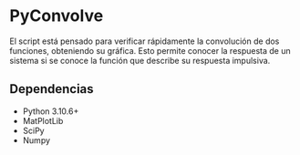 # PyConvolve
El script está pensado para verificar rápidamente la convolución de dos funciones, obteniendo su gráfica. Esto permite conocer la respuesta de un sistema si se conoce la función que describe su respuesta impulsiva.

## Dependencias
* Python 3.10.6+
* MatPlotLib
* SciPy
* Numpy
